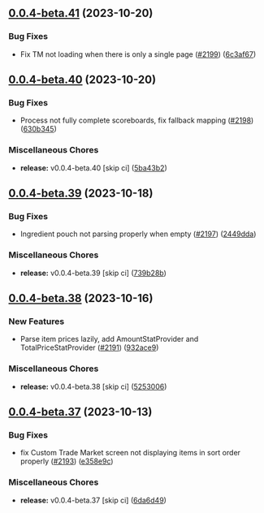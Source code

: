 ## [0.0.4-beta.41](https://github.com/Wynntils/Artemis/compare/v0.0.4-beta.40...v0.0.4-beta.41) (2023-10-20)


### Bug Fixes

* Fix TM not loading when there is only a single page ([#2199](https://github.com/Wynntils/Artemis/issues/2199)) ([6c3af67](https://github.com/Wynntils/Artemis/commit/6c3af679e5c4dd030b1c6a74dac4398c91c0cb76))

## [0.0.4-beta.40](https://github.com/Wynntils/Artemis/compare/v0.0.4-beta.39...v0.0.4-beta.40) (2023-10-20)


### Bug Fixes

* Process not fully complete scoreboards, fix fallback mapping ([#2198](https://github.com/Wynntils/Artemis/issues/2198)) ([630b345](https://github.com/Wynntils/Artemis/commit/630b34512c6f56f675eb1f49b8d72db79eadb4d7))


### Miscellaneous Chores

* **release:** v0.0.4-beta.40 [skip ci] ([5ba43b2](https://github.com/Wynntils/Artemis/commit/5ba43b239dae1999b4c1b2f31caf017a7fcdc47c))

## [0.0.4-beta.39](https://github.com/Wynntils/Artemis/compare/v0.0.4-beta.38...v0.0.4-beta.39) (2023-10-18)


### Bug Fixes

* Ingredient pouch not parsing properly when empty ([#2197](https://github.com/Wynntils/Artemis/issues/2197)) ([2449dda](https://github.com/Wynntils/Artemis/commit/2449dda57412cccc530c1427edcdc921f5ad1e9d))


### Miscellaneous Chores

* **release:** v0.0.4-beta.39 [skip ci] ([739b28b](https://github.com/Wynntils/Artemis/commit/739b28b566268a7fba6c60892d6dea8dc90530ed))

## [0.0.4-beta.38](https://github.com/Wynntils/Artemis/compare/v0.0.4-beta.37...v0.0.4-beta.38) (2023-10-16)


### New Features

* Parse item prices lazily, add AmountStatProvider and TotalPriceStatProvider ([#2191](https://github.com/Wynntils/Artemis/issues/2191)) ([932ace9](https://github.com/Wynntils/Artemis/commit/932ace9e3f50b428ef55901d41f07dc8a5db4861))


### Miscellaneous Chores

* **release:** v0.0.4-beta.38 [skip ci] ([5253006](https://github.com/Wynntils/Artemis/commit/52530061229f7015b0d0803cb07f3b0e558c5631))

## [0.0.4-beta.37](https://github.com/Wynntils/Artemis/compare/v0.0.4-beta.36...v0.0.4-beta.37) (2023-10-13)


### Bug Fixes

* fix Custom Trade Market screen not displaying items in sort order properly ([#2193](https://github.com/Wynntils/Artemis/issues/2193)) ([e358e9c](https://github.com/Wynntils/Artemis/commit/e358e9c66f106c1dfc3515de67866b1174a0a874))


### Miscellaneous Chores

* **release:** v0.0.4-beta.37 [skip ci] ([6da6d49](https://github.com/Wynntils/Artemis/commit/6da6d4916f14aa7f11eebace45c458083f798828))

